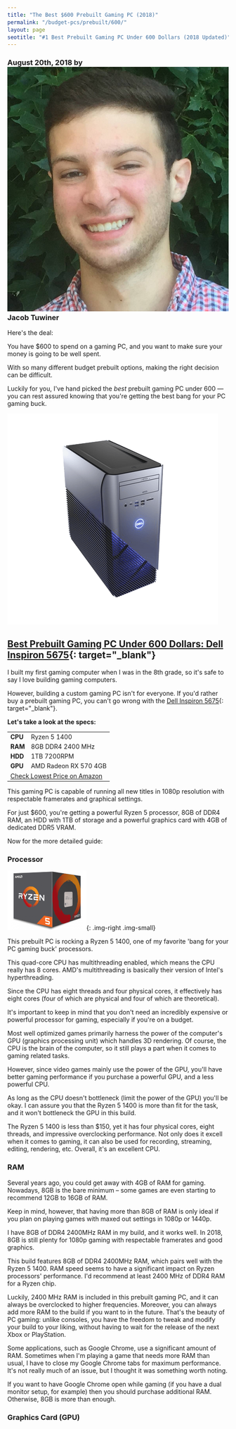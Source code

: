 ```yaml
---
title: "The Best $600 Prebuilt Gaming PC (2018)"
permalink: "/budget-pcs/prebuilt/600/"
layout: page
seotitle: "#1 Best Prebuilt Gaming PC Under 600 Dollars (2018 Updated)"
---
```

<h3 class="page-subtitle">
	August 20th, 2018 by 
	<a href="/about/"><img src="/img/profile/close.jpg" class="circle" alt="Headshot"></a>
	Jacob Tuwiner
</h3>

Here's the deal: 

You have $600 to spend on a gaming PC, and you want to make sure your money is going to be well spent. 

With so many different budget prebuilt options, making the right decision can be difficult. 

Luckily for you, I've hand picked the *best* prebuilt gaming PC under 600 — you can rest assured knowing that you're getting the best bang for your PC gaming buck. 

<a target="_blank" href="https://amzn.to/2N3nWzV"><img class="img-small img-right" src="/img/prebuilt/600.png" /></a>
## [Best Prebuilt Gaming PC Under 600 Dollars: Dell Inspiron 5675](https://amzn.to/2N3nWzV){: target="_blank"} 

I built my first gaming computer when I was in the 8th grade, so it's safe to say I love building gaming computers. 

However, building a custom gaming PC isn't for everyone. If you'd rather buy a prebuilt gaming PC, you can't go wrong with the [Dell Inspiron 5675](https://amzn.to/2N3nWzV){: target="_blank"}. 

**Let's take a look at the specs:**  

<table class="basic-table" align="center">
	<tr>
		<td><b>CPU</b></td>
		<td>Ryzen 5 1400</td>
	</tr>
	<tr>
		<td><b>RAM</b></td>
		<td>8GB DDR4 2400 MHz</td>
	</tr>
	<tr>
		<td><b>HDD</b></td>
		<td>1TB 7200RPM</td>
	</tr>
	<tr>
		<td><b>GPU</b></td>
		<td>AMD Radeon RX 570 4GB</td>
	</tr>
	<tr>
		<td colspan="3"><a class="big-button" href="http://amzn.to/2FHqfVe">Check Lowest Price on Amazon</a></td>
	</tr>
</table>

This gaming PC is capable of running all new titles in 1080p resolution with respectable framerates and graphical settings. 

For just $600, you're getting a powerful Ryzen 5 processor, 8GB of DDR4 RAM, an HDD with 1TB of storage and a powerful graphics card with 4GB of dedicated DDR5 VRAM. 

Now for the more detailed guide: 

### Processor 
![Ryzen 5 1400](/img/cpu/ryzen51400.png "Ryzen 5 1400"){: .img-right .img-small}

This prebuilt PC is rocking a Ryzen 5 1400, one of my favorite 'bang for your PC gaming buck' processors. 

This quad-core CPU has multithreading enabled, which means the CPU really has 8 cores. AMD's multithreading is basically their version of Intel's hyperthreading. 

Since the CPU has eight threads and four physical cores, it effectively has eight cores (four of which are physical and four of which are theoretical). 

It's important to keep in mind that you don't need an incredibly expensive or powerful processor for gaming, especially if you're on a budget. 

Most well optimized games primarily harness the power of the computer's GPU (graphics processing unit) which handles 3D rendering. Of course, the CPU is the brain of the computer, so it still plays a part when it comes to gaming related tasks. 

However, since video games mainly use the power of the GPU, you'll have better gaming performance if you purchase a powerful GPU, and a less powerful CPU. 

As long as the CPU doesn't bottleneck (limit the power of the GPU) you'll be okay. I can assure you that the Ryzen 5 1400 is more than fit for the task, and it won't bottleneck the GPU in this build.

The Ryzen 5 1400 is less than $150, yet it has four physical cores, eight threads, and impressive overclocking performance. Not only does it excell when it comes to gaming, it can also be used for recording, streaming, editing, rendering, etc. Overall, it's an excellent CPU. 

### RAM 

Several years ago, you could get away with 4GB of RAM for gaming. Nowadays, 8GB is the bare minimum – some games are even starting to recommend 12GB to 16GB of RAM. 

Keep in mind, however, that having more than 8GB of RAM is only ideal if you plan on playing games with maxed out settings in 1080p or 1440p. 

I have 8GB of DDR4 2400MHz RAM in my build, and it works well. In 2018, 8GB is still plenty for 1080p gaming with respectable framerates and good graphics. 

This build features 8GB of DDR4 2400MHz RAM, which pairs well with the Ryzen 5 1400. RAM speed seems to have a significant impact on Ryzen processors' performance. I'd recommend at least 2400 MHz of DDR4 RAM for a Ryzen chip. 

Luckily, 2400 MHz RAM is included in this prebuilt gaming PC, and it can always be overclocked to higher frequencies. Moreover, you can always add more RAM to the build if you want to in the future. That's the beauty of PC gaming: unlike consoles, you have the freedom to tweak and modify your build to your liking, without having to wait for the release of the next Xbox or PlayStation. 

Some applications, such as Google Chrome, use a significant amount of RAM. Sometimes when I'm playing a game that needs more RAM than usual, I have to close my Google Chrome tabs for maximum performance. It's not really much of an issue, but I thought it was something worth noting. 

If you want to have Google Chrome open while gaming (if you have a dual monitor setup, for example) then you should purchase additional RAM. Otherwise, 8GB is more than enough. 

### Graphics Card (GPU)

